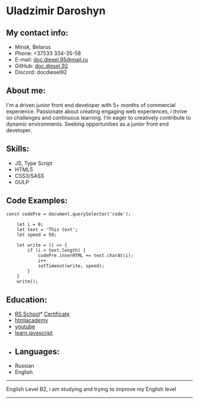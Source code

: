 # Uladzimir Daroshyn
## My contact info:
* Minsk, Belarus
* Phone: +37533 334-35-58
* E-mail: [doc.diesel.95@mail.ru](mailto:doc.diesel.95@mail.ru "doc.diesel.95@mail.ru")
* GitHub: [doc.diesel.92](https://github.com/DocDiesel92 "doc.diesel.92")
* Discord: docdiesel92
## About me:
I'm a driven junior front end developer with 5+ months of commercial experience. Passionate about creating engaging web experiences, i thrive on challenges and continuous learning. I'm eager to creatively contribute to dynamic environments. Seeking opportunities as a junior front end developer.
## Skills:
- JS, Type Script
- HTML5
- CSS3/SASS
- GULP
## Code Examples:
```
const codePre = document.querySelector('code');

    let i = 0;
    let text = 'This text';
    let speed = 50;

    let write = () => {
        if (i < text.length) {
            codePre.innerHTML += text.charAt(i);
            i++
            setTimeout(write, speed);
        }
    }
    write();
```
## Education:
- [RS School](https://rs.school/ "RS School")* [Certificate](https://docviewer.yandex.by/view/342202273/?*=JXCY%2Bx8rvIDJgDMUGmv3496t5AJ7InVybCI6InlhLWRpc2stcHVibGljOi8vemxwWmljUFBDMWlCdE5BQlBKU0psNUVQRGk3UlVLMERyL28yaENYdkZTNCtqakxxSStWTTlTb2djWDJaM0gzbXEvSjZicG1SeU9Kb25UM1ZvWG5EYWc9PSIsInRpdGxlIjoib2lhcjB3aWMucGRmIiwibm9pZnJhbWUiOmZhbHNlLCJ1aWQiOiIzNDIyMDIyNzMiLCJ0cyI6MTY0NzQyMTk5NjM4NCwieXUiOiI5MTY1ODY0MzQxNjQ1MTM4NTcxIn0%3D "Certificate")
- [htmlacademy](https://htmlacademy.ru/ "htmlacademy")
- [youtube](https://www.youtube.com/c/FreelancerLifeStyle/videos "youtube")
- [learn.javascript](https://learn.javascript.ru/ "learn.javascript")
- ## Languages:
* Russian
* English

------------


English
Level B2, i am studying and trying to improve my English level

------------
